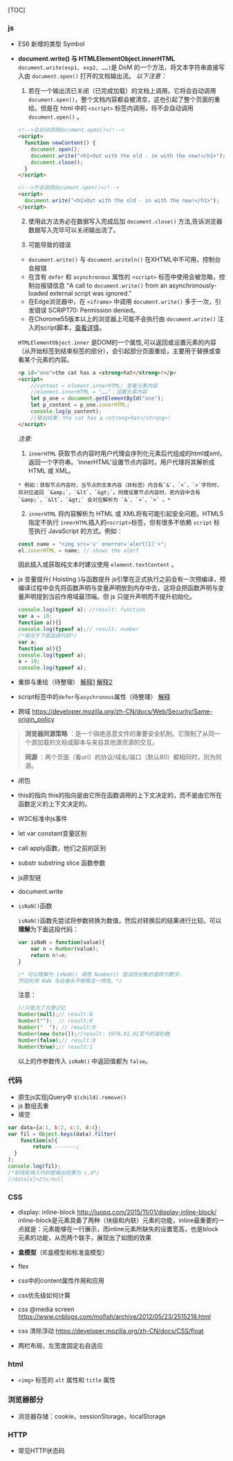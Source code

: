 [TOC]

### js

* ES6 新增的类型 Symbol

* **document.write() 与 HTMLElementObject.innerHTML**
  `document.write(exp1, exp2, ……)`是 DoM 的一个方法，将文本字符串直接写入由 `document.open()` 打开的文档输出流。
  *以下注意：*

    1. 若在一个输出流已关闭（已完成加载）的文档上调用，它将会自动调用 `document.open()`，整个文档内容都会被清空，这也引起了整个页面的重绘。但是在 html 中的 `<script>` 标签内调用，将不会自动调用 `document.open()` 。
    ```html
    <!-->会自动调用document.open()</!-->
    <script>
      function newContent() {
        document.open();
        document.write("<h1>Out with the old - in with the new!</h1>");
        document.close();
      }
    </script>
    
    <!-->不会调用document.open()</!-->
    <script>
      document.write("<h1>Out with the old - in with the new!</h1>");
    </script>
    ```
    2. 使用此方法务必在数据写入完成后加 `document.close()` 方法,告诉浏览器数据写入完毕可以关闭输出流了。
    
    3. 可能导致的错误
    * `document.write()` 与 `document.writeln()` 在XHTML中不可用，控制台会报错
    * 在含有 `defer` 和 `asynchronous` 属性的 `<script>` 标签中使用会被忽略，控制台报错信息 "A call to `document.write()` from an asynchronously-loaded external script was ignored."
    * 在Edge浏览器中，在 `<iframe>` 中调用 `document.write()` 多于一次，引发错误 SCRIPT70: Permission denied。
    * 在Chorome55版本以上的浏览器上可能不会执行由 `document.write()` 注入的script脚本，[查看详情](https://developers.google.cn/web/updates/2016/08/removing-document-write)。

    `HTMLElementObject.inner` 是DOM的一个属性,可以返回或设置元素的内容（从开始标签到结束标签的部分），会引起部分页面重绘，主要用于替换或查看某个元素的内容。
    ```html
    <p id="one">the cat has a <strong>hat</strong>!</p>
    <script>
        //content = element.innerHTML; 查看元素内容
        //element.innerHTML = "……"；设置元素内容
        let p_one = document.getElementById("one");
        let p_content = p_one.innerHTML;
        console.log(p_content);
        //输出结果：the cat has a <strong>hat</strong>!
    </script>
    ```
    *注意:*
    1. `innerHTML` 获取节点内容时用户代理会序列化元素后代组成的html或xml，返回一个字符串。'innerHTML'设置节点内容时，用户代理将其解析成 HTML 或 XML。

      * 例如：获取节点内容时，当节点的文本内容（非标签）内含有`&`、`<`、`>`字符时，将对应返回 `&amp;`、`&lt`、`&gt;`。同理设置节点内容时，若内容中含有 `&amp;`、`&lt`、`&gt;` 会对应解析为 `&`、`<`、`>` 。*

    2. `innerHTML` 将内容解析为 HTML 或 XML将有可能引起安全问题。HTML5指定不执行 `innerHTML`插入的`<script>`标签，但有很多不依赖 `script` 标签执行 JavaScript 的方式。例如：
    ```js
  const name = "<img src='x' onerror='alert(1)'>";
  el.innerHTML = name; // shows the alert
    ```
  因此插入或获取纯文本时建议使用 `element.textContent` 。

 * js 变量提升( Hoisting )与函数提升 
 js引擎在正式执行之前会有一次预编译，预编译过程中会先将函数声明与变量声明放到内存中去，这将会把函数声明与变量声明提到当前作用域最顶端。但 js 只提升声明而不提升初始化。
    
    ```js
    console.log(typeof a); //result: function
    var a = 10;
    function a(){}
    console.log(typeof a);// result: number
    /*相当于下面这段代码*/
    var a;
    function a(){}
    console.log(typeof a);
    a = 10;
    console.log(typeof a);
    ```
    
    
    


* 重排与重绘（待整理）
[解释1](https://imweb.io/topic/5c2206a7611a25cc7bf1d848)
[解释2](https://www.ruanyifeng.com/blog/2015/09/web-page-performance-in-depth.html)

* script标签中的`defer`与`asychronous`属性（待整理）
[解释](https://segmentfault.com/q/1010000012953581)

* 跨域
  https://developer.mozilla.org/zh-CN/docs/Web/Security/Same-origin_policy

>  **浏览器同源策略** ：是一个隔绝恶意文件的重要安全机制。它限制了从同一个源加载的文档或脚本与来自其他源资源的交互。
>
>  **同源** ：两个页面（看url）的协议/域名/端口（默认80）都相同时，则为同源。

* 闭包

* this的指向
  this的指向是由它所在函数调用的上下文决定的，而不是由它所在函数定义的上下文决定的。

* W3C标准中js事件
* let var constant变量区别
* call apply函数，他们之前的区别
* substr substring slice 函数参数
* js原型链
* document.write
* `isNaN()`函数

    `isNaN()`函数先尝试将参数转换为数值，然后对转换后的结果进行比较。可以**理解**为下面这段代码：
    ```js
    var isNaN = function(value){
        var n = Number(value);
        return n!=n;
    }
    
    /* 可以理解为 isNaN() 调用 Number() 尝试将对象的值转为数字，
    然后利用 NaN 与自身永不相等这一特性。*/
    ```
    
    注意：
    ```js
    //只是为了方便记忆
    Number(null);// result:0
    Number("");  // result:0
    Number("  "); // result:0
    Number(new Date());//result: 1970.01.01至今的毫秒数
    Number(false);// result:0
    Number(true);// result:1
    ```
    以上的作参数传入 `isNaN()` 中返回值都为 `false`。
    


### 代码
* 原生js实现jQuery中 `$(child).remove()`
* js 数组去重
* 填空
```js
var data={a:1, b:2, c:3, d:4};
var fil = Object.keys(data).filter(
	function(x){
  		return -------;
  }
);
console.log(fil);
/*划线处填入代码使输出结果为 c,d*/
//data[x]>2?x:null
```


### CSS
* display: inline-block
  http://luopq.com/2015/11/01/display-inline-block/
  inline-block是元素具备了两种（块级和内联）元素的功能，inline最重要的一点就是：元素能够在一行展示，而inline元素所缺失的设置宽高，也是block 元素的功能，从而两个联手，展现出了如图的效果

* **盒模型**（IE盒模型和标准盒模型）

* flex

* css中的content属性作用和应用

* css优先级如何计算

* css @media screen
  https://www.cnblogs.com/mofish/archive/2012/05/23/2515218.html

* css 清除浮动
  https://developer.mozilla.org/zh-CN/docs/CSS/float

* 两栏布局，左宽度固定右自适应

  

### html
* `<img>` 标签的 `alt` 属性和 `title` 属性

### 浏览器部分
* 浏览器存储：cookie，sessionStorage，localStorage

### HTTP
* 常见HTTP状态码
